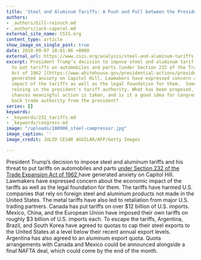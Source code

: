 ```yaml
---
title: 'Steel and Aluminum Tariffs: A Push and Pull between the President and Congress'
authors:
- _authors/bill-reinsch.md
- _authors/jack-caporal.md
external_site_name: CSIS.org
content_type: article
show_image_on_single_post: true
date: 2018-09-07 18:01:06 +0000
external_url: https://www.csis.org/analysis/steel-and-aluminum-tariffs-push-and-pull-between-president-and-congress
excerpt: President Trump’s decision to impose steel and aluminum tariffs and his threat
  to put tariffs on automobiles and parts [under Section 232 of the Trade Expansion
  Act of 1962 ](https://www.whitehouse.gov/presidential-actions/presidential-proclamation-adjusting-imports-steel-united-states/)have
  generated anxiety on Capitol Hill. Lawmakers have expressed concern about the economic
  impact of the tariffs as well as the legal foundation for them.  Some have suggested
  reining in the president's tariff authority. What has been proposed, what are the
  chances meaningful action is taken, and is it a good idea for Congress  to take
  back trade authority from the president?
series: []
keywords:
- _keywords/232_tariffs.md
- _keywords/congress.md
image: "/uploads/180906_steel-compressor.jpg"
image_caption: ''
image_credit: JULIO CESAR AGUILAR/AFP/Getty Images

---
```

President Trump’s decision to impose steel and aluminum tariffs and his threat to put tariffs on automobiles and parts [under Section 232 of the Trade Expansion Act of 1962 ](https://www.whitehouse.gov/presidential-actions/presidential-proclamation-adjusting-imports-steel-united-states/)have generated anxiety on Capitol Hill. Lawmakers have expressed concern about the economic impact of the tariffs as well as the legal foundation for them. The tariffs have harmed U.S. companies that rely on foreign steel and aluminum products not made in the United States. The metal tariffs have also led to retaliation from major U.S. trading partners. Canada has put tariffs on over $12 billion of U.S. imports. Mexico, China, and the European Union have imposed their own tariffs on roughly $3 billion of U.S. imports each. To escape the tariffs, Argentina, Brazil, and South Korea have agreed to quotas to cap their steel exports to the United States at a level below their recent annual export levels. Argentina has also agreed to an aluminum export quota. Quota arrangements with Canada and Mexico could be announced alongside a final NAFTA deal, which could come by the end of the month.  